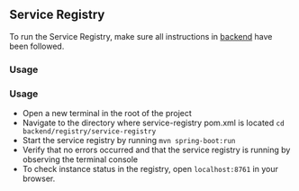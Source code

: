 ## Service Registry

To run the Service Registry, make sure all instructions in [backend](backend/README.md) have been followed.

### Usage

### Usage
- Open a new terminal in the root of the project
- Navigate to the directory where service-registry pom.xml is located ``cd backend/registry/service-registry``
- Start the service registry by running ``mvn spring-boot:run``
- Verify that no errors occurred and that the service registry is running by observing the terminal console
- To check instance status in the registry, open ``localhost:8761`` in your browser.